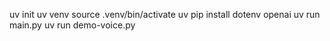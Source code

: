 uv init
uv venv
source .venv/bin/activate
uv pip install dotenv openai
uv run main.py
uv run demo-voice.py
